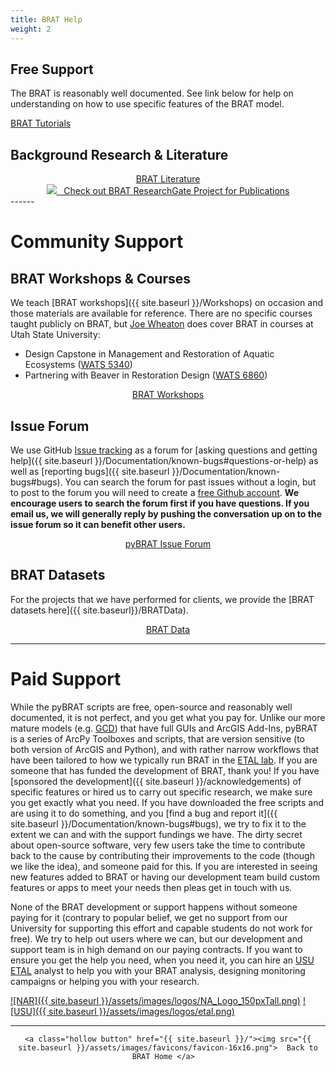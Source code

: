 ```yaml
---
title: BRAT Help
weight: 2
---
```

## Free Support

The BRAT is reasonably well documented. See link below for help on understanding on how to use specific features of the BRAT model.   

​    <a class="hollow button" href="{{ site.baseurl }}/Documentation/Tutorials"><i class="fa fa-youtube"></i>  BRAT Tutorials</a>  
    




## Background Research & Literature

<div align="center">
	        <a class="hollow button" href="{{ site.baseurl }}/Documentation/references"><i class="fa fa-book"></i>  BRAT Literature</a>  
	<br>
	<a class="hollow button" href="https://www.researchgate.net/project/BRAT-Beaver-Restoration-Assessment-Tool" ><img src="{{ site.baseurl }}/assets/images/RG_Icon_24.png">&nbsp;&nbsp; Check out BRAT ResearchGate Project for Publications</a>
</div>
------

# Community Support

## BRAT Workshops & Courses

We teach [BRAT workshops]({{ site.baseurl }}/Workshops) on occasion and those materials are available for reference. There are no specific courses taught publicly on BRAT, but  [Joe Wheaton](http://joewheaton.org) does cover BRAT in courses at Utah State University:
-  Design Capstone in Management and Restoration of Aquatic Ecosystems ([WATS 5340](https://restoration-usu.github.io/WATS-5340-5350/Course_Topics/WATS_5340/2_Assessing_Condition.html)) 
- Partnering with Beaver in Restoration Design ([WATS 6860](http://beaver.joewheaton.org/2018---usu-wats-6860.html))

<div align="center">
        <a class="hollow button" href="{{ site.baseurl }}/Documentation/Workshops"><i class="fa fa-users"></i>  BRAT Workshops</a>  
</div>



## Issue Forum 

We use GitHub [Issue tracking](https://github.com/Riverscapes/pyBRAT/issues) as a forum for [asking questions and getting help]({{ site.baseurl }}/Documentation/known-bugs#questions-or-help) as well as [reporting bugs]({{ site.baseurl }}/Documentation/known-bugs#bugs). You can search the forum for past issues without a login, but to post to the forum you will need to create a [free Github account](https://github.com/join). **We encourage users to search the forum first if you have questions. If you email us, we will generally reply by pushing the conversation up on to the issue forum so it can benefit other users.**

<div align="center">
        <a class="hollow button" href="https://github.com/Riverscapes/pyBRAT/issues"><i class="fa fa-github"></i>  pyBRAT Issue Forum</a>  
</div>


## BRAT Datasets

For the projects that we have performed for clients, we provide the [BRAT datasets here]({{ site.baseurl}}/BRATData).

<div align="center">
	<a class="hollow button" href="{{ site.baseurl}}/BRATData" ><i class="fa fa-database"></i>  BRAT Data</a>

</div>

------

# Paid Support

While the pyBRAT scripts are free, open-source and reasonably well documented, it is not perfect, and you get what you pay for.  Unlike our more mature models (e.g. [GCD](http://gcd.riverscapes.net)) that have full GUIs and ArcGIS Add-Ins, pyBRAT is a series of ArcPy Toolboxes and scripts, that are version sensitive (to both version of ArcGIS and Python), and with rather narrow workflows that have been tailored to how we typically run BRAT in the [ETAL lab](http://etal.joewheaton.org). If you are someone that has funded the development of BRAT, thank you! If you have [sponsored the development]({{ site.baseurl }}/acknowledgements) of specific features or hired us to carry out specific research, we make sure you get exactly what you need. If you have downloaded the free scripts and are using it to do something, and you [find a bug and report it]({{ site.baseurl }}/Documentation/known-bugs#bugs), we try to fix it to the extent we can and with the support fundings we have. The dirty secret about open-source software, very few users take the time to contribute back to the cause by contributing their improvements to the code (though we like the idea), and someone paid for this.  If you are interested in seeing new features added to BRAT or having our development team build custom features or apps to meet your needs then pleas get in touch with us. 

None of the BRAT development or support happens without someone paying for it (contrary to popular belief, we get no support from our University for supporting this effort and capable students do not work for free).  We try to help out users where we can, but our  development and support team is in high demand on our paying contracts.  If you want to ensure you get the help you need, when you need it, you can hire an [USU ETAL](http://etal.joewheaton.org) analyst to help you with your BRAT analysis, designing monitoring campaigns or helping you with your research. 

[![NAR]({{ site.baseurl }}/assets/images/logos/NA_Logo_150pxTall.png)](http://northarrowresearch.com/)
[![USU]({{ site.baseurl }}/assets/images/logos/etal.png)](http://etal.joewheaton.org)

------
<div align="center">

	<a class="hollow button" href="{{ site.baseurl }}/"><img src="{{ site.baseurl }}/assets/images/favicons/favicon-16x16.png">  Back to BRAT Home </a>  

</div>
